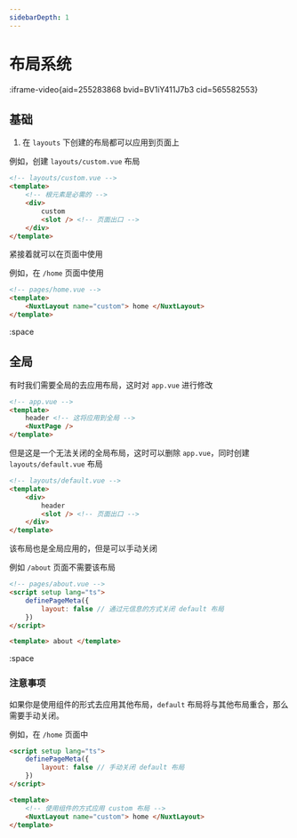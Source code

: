 ```yaml
---
sidebarDepth: 1
---
```


# 布局系统


:iframe-video{aid=255283868 bvid=BV1iY411J7b3 cid=565582553}


## 基础

1. 在 `layouts` 下创建的布局都可以应用到页面上

例如，创建 `layouts/custom.vue` 布局

```html
<!-- layouts/custom.vue -->
<template>
    <!-- 根元素是必需的 -->
    <div>
        custom
        <slot /> <!-- 页面出口 -->
    </div>
</template>
```

紧接着就可以在页面中使用

例如，在 `/home` 页面中使用

```html
<!-- pages/home.vue -->
<template>
	<NuxtLayout name="custom"> home </NuxtLayout>
</template>
```

:space


## 全局

有时我们需要全局的去应用布局，这时对 `app.vue` 进行修改

```html
<!-- app.vue -->
<template>
	header <!-- 这将应用到全局 -->
	<NuxtPage />
</template>
```

但是这是一个无法关闭的全局布局，这时可以删除 `app.vue`，同时创建 `layouts/default.vue` 布局

```html
<!-- layouts/default.vue -->
<template>
    <div>
        header
        <slot /> <!-- 页面出口 -->
    </div>
</template>
```

该布局也是全局应用的，但是可以手动关闭

例如 `/about` 页面不需要该布局

```html
<!-- pages/about.vue -->
<script setup lang="ts">
    definePageMeta({
        layout: false // 通过元信息的方式关闭 default 布局
    })
</script>

<template> about </template>
```

:space

### 注意事项

如果你是使用组件的形式去应用其他布局，`default` 布局将与其他布局重合，那么需要手动关闭。

例如，在 `/home` 页面中

```html
<script setup lang="ts">
	definePageMeta({
		layout: false // 手动关闭 default 布局
	})
</script>

<template>
    <!-- 使用组件的方式应用 custom 布局 -->
	<NuxtLayout name="custom"> home </NuxtLayout>
</template>
```